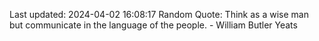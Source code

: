 Last updated: 2024-04-02 16:08:17
Random Quote: Think as a wise man but communicate in the language of the people. - William Butler Yeats